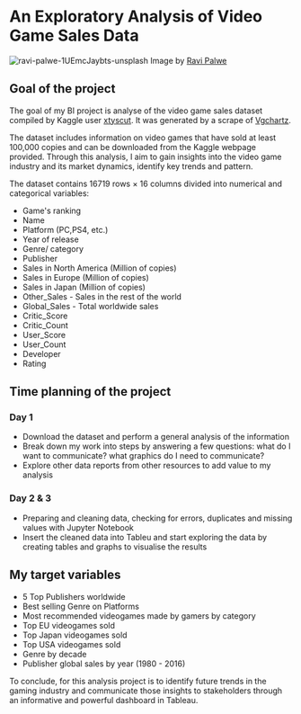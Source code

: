 # An Exploratory Analysis of Video Game Sales Data

![ravi-palwe-1UEmcJaybts-unsplash](https://user-images.githubusercontent.com/125832348/232290960-6c1ed070-313e-471b-95d8-703090e253a2.jpg)
Image by [Ravi Palwe](https://unsplash.com/es/fotos/1UEmcJaybts)

## Goal of the project
The goal of my BI project is analyse of the video game sales dataset compiled by Kaggle user [xtyscut](https://www.kaggle.com/datasets/xtyscut/video-games-sales-as-at-22-dec-2016csv). It was generated by a scrape of [Vgchartz](https://www.vgchartz.com).

The dataset includes information on video games that have sold at least 100,000 copies and can be downloaded from the Kaggle webpage provided. Through this analysis, I aim to gain insights into the video game industry and its market dynamics, identify key trends and pattern. 

The dataset contains 16719 rows × 16 columns divided into numerical and categorical variables: 

+ Game's ranking
+ Name
+ Platform (PC,PS4, etc.)
+ Year of release
+ Genre/ category
+ Publisher
+ Sales in North America (Million of copies)
+ Sales in Europe (Million of copies)
+ Sales in Japan (Million of copies)
+ Other_Sales - Sales in the rest of the world
+ Global_Sales - Total worldwide sales
+ Critic_Score
+ Critic_Count
+ User_Score
+ User_Count
+ Developer
+ Rating

## Time planning of the project
### Day 1
+ Download the dataset and perform a general analysis of the information
+ Break down my work into steps by answering a few questions: what do I want to communicate? what graphics do I need to communicate?
+ Explore other data reports from other resources to add value to my analysis

### Day 2 & 3
+ Preparing and cleaning data, checking for errors, duplicates and missing values with Jupyter Notebook
+ Insert the cleaned data into Tableu and start exploring the data by creating tables and graphs to visualise the results

## My target variables

+ 5 Top Publishers worldwide
+ Best selling Genre on Platforms
+ Most recommended videogames made by gamers by category
+ Top EU videogames sold 
+ Top Japan videogames sold 
+ Top USA videogames sold 
+ Genre by decade
+ Publisher global sales by year (1980 - 2016)

To conclude, for this analysis project is to identify future trends in the gaming industry and communicate those insights to stakeholders through an informative and powerful dashboard in Tableau. 
